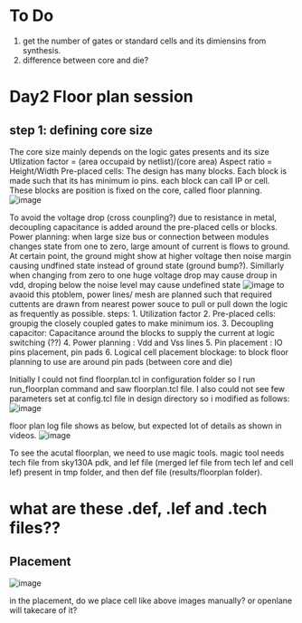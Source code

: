 # To Do
1. get the number of gates or standard cells and its dimiensins from synthesis.
2. difference between core and die?

# Day2 Floor plan session

## step 1: defining core size
The core size mainly depends on the logic gates presents and its size
Utlization factor = (area occupaid by netlist)/(core area)
Aspect ratio = Height/Width
Pre-placed cells: The design has many blocks. Each block is made such that its has minimum io pins. each block can call IP or cell. These blocks are position is fixed on the core, called floor planning.
![image](https://github.com/RajuMachupalli/openlane_test/assets/52839597/4cac7f4a-5496-4353-bdef-742a54f2d785)

To avoid the voltage drop (cross counpling?) due to resistance in metal, decoupling capacitance is added around the pre-placed cells or blocks.
Power planning: when large size bus or connection between modules changes state from one to zero, large amount of current is flows to ground. At certain point, the ground might show at higher voltage then noise margin causing undfined state instead of ground state (ground bump?). Simillarly when changing from zero to one huge voltage drop may cause droup in vdd, droping below the noise level may cause undefined state
![image](https://github.com/RajuMachupalli/openlane_test/assets/52839597/98bd545c-1c63-46ca-b069-8b00d424d168)
to avaoid this ptoblem, power lines/ mesh are planned such that required cuttents are drawn from nearest power souce to pull or pull down the logic as frequently as possible.
steps: 1. Utilization factor
        2. Pre-placed cells: groupig the closely coupled gates to make minimum ios.
        3. Decoupling capacitor: Capacitance around the blocks to supply the current at logic switching (??)
        4. Power planning : Vdd and Vss lines
        5. Pin placement : IO pins placement, pin pads
        6. Logical cell placement blockage: to block floor planning to use are around pin pads (between core and die)
        
Initially I could not find floorplan.tcl in configuration folder so I run run_floorplan command and saw floorplan.tcl file.
I also could not see few parameters set at config.tcl file in design directory so i modified as follows:
![image](https://github.com/RajuMachupalli/openlane_test/assets/52839597/a41de427-7c25-47bb-bdc7-1814f8e021cb)

floor plan log file shows as below, but expected lot of details as shown in videos.
![image](https://github.com/RajuMachupalli/openlane_test/assets/52839597/87cb8c03-e2ea-4b42-b6b4-38301166a0ea)

To see the acutal floorplan, we need to use magic tools. magic tool needs tech file from sky130A pdk, and lef file (merged lef file from tech lef and cell lef) present in tmp folder, and then def file (results/floorplan folder).
# what are these .def, .lef and .tech files??
## Placement
![image](https://github.com/RajuMachupalli/openlane_test/assets/52839597/abf20ad4-4487-4d30-91ed-f5f294103fd1)

in the placement, do we place cell like above images manually? or openlane will takecare of it?

